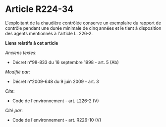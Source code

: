 # Article R224-34

L'exploitant de la chaudière contrôlée conserve un exemplaire du rapport de contrôle pendant une durée minimale de cinq
années et le tient à disposition des agents mentionnés à l'article L. 226-2.

**Liens relatifs à cet article**

_Anciens textes_:

  - Décret n°98-833 du 16 septembre 1998 - art. 5 (Ab)

_Modifié par_:

  - Décret n°2009-648 du 9 juin 2009 - art. 3

_Cite_:

  - Code de l'environnement - art. L226-2 (V)

_Cité par_:

  - Code de l'environnement - art. R226-10 (V)
